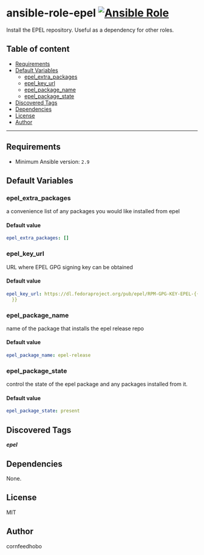 # ansible-role-epel [![Ansible Role](https://img.shields.io/ansible/role/d/cornfeedhobo/epel)](https://galaxy.ansible.com/cornfeedhobo/epel)

Install the EPEL repository. Useful as a dependency for other roles.

## Table of content

- [Requirements](#requirements)
- [Default Variables](#default-variables)
  - [epel_extra_packages](#epel_extra_packages)
  - [epel_key_url](#epel_key_url)
  - [epel_package_name](#epel_package_name)
  - [epel_package_state](#epel_package_state)
- [Discovered Tags](#discovered-tags)
- [Dependencies](#dependencies)
- [License](#license)
- [Author](#author)

---

## Requirements

- Minimum Ansible version: `2.9`

## Default Variables

### epel_extra_packages

a convenience list of any packages you would like installed from epel

#### Default value

```YAML
epel_extra_packages: []
```

### epel_key_url

URL where EPEL GPG signing key can be obtained

#### Default value

```YAML
epel_key_url: https://dl.fedoraproject.org/pub/epel/RPM-GPG-KEY-EPEL-{{ ansible_distribution_major_version
  }}
```

### epel_package_name

name of the package that installs the epel release repo

#### Default value

```YAML
epel_package_name: epel-release
```

### epel_package_state

control the state of the epel package and any packages installed from it.

#### Default value

```YAML
epel_package_state: present
```

## Discovered Tags

**_epel_**


## Dependencies

None.

## License

MIT

## Author

cornfeedhobo
